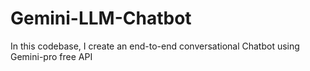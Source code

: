 # Gemini-LLM-Chatbot
In this codebase, I create an end-to-end conversational Chatbot using Gemini-pro free API
